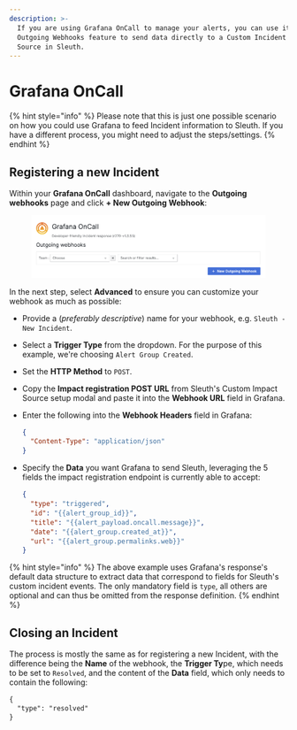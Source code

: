 ```yaml
---
description: >-
  If you are using Grafana OnCall to manage your alerts, you can use its
  Outgoing Webhooks feature to send data directly to a Custom Incident Impact
  Source in Sleuth.
---
```


# Grafana OnCall

{% hint style="info" %}
Please note that this is just one possible scenario on how you could use Grafana to feed Incident information to Sleuth. If you have a different process, you might need to adjust the steps/settings.&#x20;
{% endhint %}

## Registering a new Incident

Within your **Grafana OnCall** dashboard, navigate to the **Outgoing webhooks** page and click **+ New Outgoing Webhook**:

<figure><img src="../../../.gitbook/assets/image (1).png" alt=""><figcaption></figcaption></figure>

In the next step, select **Advanced** to ensure you can customize your webhook as much as possible:

* Provide a (_preferably descriptive_) name for your webhook, e.g. `Sleuth - New Incident`.
* Select a **Trigger Type** from the dropdown. For the purpose of this example, we're choosing `Alert Group Created`.
* Set the **HTTP Method** to `POST`.
* Copy the **Impact registration POST URL** from Sleuth's Custom Impact Source setup modal and paste it into the **Webhook URL** field in Grafana.
*   Enter the following into the **Webhook Headers** field in Grafana:

    ```json
    {
      "Content-Type": "application/json"
    }
    ```
*   Specify the **Data** you want Grafana to send Sleuth, leveraging the 5 fields the impact registration endpoint is currently able to accept:

    ```json
    {
      "type": "triggered",
      "id": "{{alert_group_id}}",
      "title": "{{alert_payload.oncall.message}}",
      "date": "{{alert_group.created_at}}",
      "url": "{{alert_group.permalinks.web}}"
    }
    ```

{% hint style="info" %}
The above example uses Grafana's response's default data structure to extract data that correspond to fields for Sleuth's custom incident events. The only mandatory field is `type`, all others are optional and can thus be omitted from the response definition.
{% endhint %}

## Closing an Incident

The process is mostly the same as for registering a new Incident, with the difference being the **Name** of the webhook, the **Trigger Ty**pe, which needs to be set to `Resolved`, and the content of the **Data** field, which only needs to contain the following:

```
{
  "type": "resolved"
}
```
